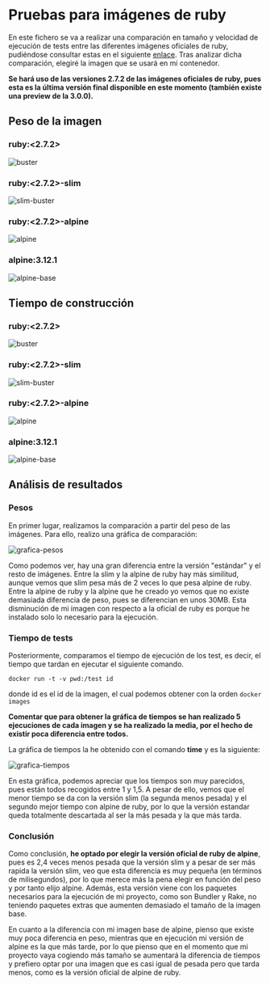 # Pruebas para imágenes de ruby

En este fichero se va a realizar una comparación en tamaño y velocidad de ejecución de tests entre las diferentes imágenes oficiales de ruby, pudiéndose consultar estas en el siguiente [enlace](https://github.com/joseegc10/get-match/blob/master/docs/variantes-imagenes.md). Tras analizar dicha comparación, elegiré la imagen que se usará en mi contenedor.

**Se hará uso de las versiones 2.7.2 de las imágenes oficiales de ruby, pues esta es la última versión final disponible en este momento (también existe una preview de la 3.0.0).**

## Peso de la imagen

### ruby:\<2.7.2\>

![buster](https://github.com/joseegc10/get-match/blob/master/docs/img/contenedores/buster.png)

### ruby:\<2.7.2\>-slim

![slim-buster](https://github.com/joseegc10/get-match/blob/master/docs/img/contenedores/slim-buster.png)

### ruby:\<2.7.2\>-alpine

![alpine](https://github.com/joseegc10/get-match/blob/master/docs/img/contenedores/alpine.png)

### alpine:3.12.1

![alpine-base](https://github.com/joseegc10/get-match/blob/master/docs/img/contenedores/alpine-base.png)

## Tiempo de construcción

### ruby:\<2.7.2\>

![buster](https://github.com/joseegc10/get-match/blob/master/docs/img/contenedores/buster-tiempo.png)

### ruby:\<2.7.2\>-slim

![slim-buster](https://github.com/joseegc10/get-match/blob/master/docs/img/contenedores/slim-buster-tiempo.png)

### ruby:\<2.7.2\>-alpine

![alpine](https://github.com/joseegc10/get-match/blob/master/docs/img/contenedores/alpine-tiempo.png)

### alpine:3.12.1

![alpine-base](https://github.com/joseegc10/get-match/blob/master/docs/img/contenedores/alpine-base-tiempo.png)

## Análisis de resultados

### Pesos

En primer lugar, realizamos la comparación a partir del peso de las imágenes. Para ello, realizo una gráfica de comparación:

![grafica-pesos](https://github.com/joseegc10/get-match/blob/master/docs/img/contenedores/grafica-peso.png)

Como podemos ver, hay una gran diferencia entre la versión "estándar" y el resto de imágenes. Entre la slim y la alpine de ruby hay más similitud, aunque vemos que slim pesa más de 2 veces lo que pesa alpine de ruby. Entre la alpine de ruby y la alpine que he creado yo vemos que no existe demasiada diferencia de peso, pues se diferencian en unos 30MB. Esta disminución de mi imagen con respecto a la oficial de ruby es porque he instalado solo lo necesario para la ejecución.

### Tiempo de tests

Posteriormente, comparamos el tiempo de ejecución de los test, es decir, el tiempo que tardan en ejecutar el siguiente comando.

`docker run -t -v pwd:/test id`

donde id es el id de la imagen, el cual podemos obtener con la orden `docker images`

**Comentar que para obtener la gráfica de tiempos se han realizado 5 ejecuciones de cada imagen y se ha realizado la media, por el hecho de existir poca diferencia entre todos.**

La gráfica de tiempos la he obtenido con el comando **time** y es la siguiente:

![grafica-tiempos](https://github.com/joseegc10/get-match/blob/master/docs/img/contenedores/grafica-tiempo.png)

En esta gráfica, podemos apreciar que los tiempos son muy parecidos, pues están todos recogidos entre 1 y 1,5. A pesar de ello, vemos que el menor tiempo se da con la versión slim (la segunda menos pesada) y el segundo mejor tiempo con alpine de ruby, por lo que la versión estandar queda totalmente descartada al ser la más pesada y la que más tarda.

### Conclusión

Como conclusión, **he optado por elegir la versión oficial de ruby de alpine**, pues es 2,4 veces menos pesada que la versión slim y a pesar de ser más rapida la versión slim, veo que esta diferencia es muy pequeña (en términos de milisegundos), por lo que merece más la pena elegir en función del peso y por tanto elijo alpine. Además, esta versión viene con los paquetes necesarios para la ejecución de mi proyecto, como son Bundler y Rake, no teniendo paquetes extras que aumenten demasiado el tamaño de la imagen base.

En cuanto a la diferencia con mi imagen base de alpine, pienso que existe muy poca diferencia en peso, mientras que en ejecución mi versión de alpine es la que más tarde, por lo que pienso que en el momento que mi proyecto vaya cogiendo más tamaño se aumentará la diferencia de tiempos y prefiero optar por una imagen que es casi igual de pesada pero que tarda menos, como es la versión oficial de alpine de ruby.